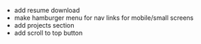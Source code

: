- add resume download
- make hamburger menu for nav links for mobile/small screens
- add projects section
- add scroll to top button
